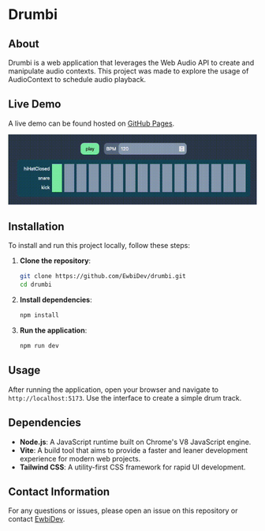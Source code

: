 # Drumbi

## About

Drumbi is a web application that leverages the Web Audio API to create and manipulate audio contexts. This project was made to explore the usage of AudioContext to schedule audio playback.

## Live Demo

A live demo can be found hosted on [GitHub Pages](https://ewbidev.github.io/drumbi/).

![Drumbi Demo](/drumbiDemo.gif)

## Installation

To install and run this project locally, follow these steps:

1. **Clone the repository**:

   ```sh
   git clone https://github.com/EwbiDev/drumbi.git
   cd drumbi
   ```

2. **Install dependencies**:

   ```sh
   npm install
   ```

3. **Run the application**:

   ```sh
   npm run dev
   ```

## Usage

After running the application, open your browser and navigate to `http://localhost:5173`. Use the interface to create a simple drum track.

## Dependencies

- **Node.js**: A JavaScript runtime built on Chrome's V8 JavaScript engine.
- **Vite**: A build tool that aims to provide a faster and leaner development experience for modern web projects.
- **Tailwind CSS**: A utility-first CSS framework for rapid UI development.

## Contact Information

For any questions or issues, please open an issue on this repository or contact [EwbiDev](https://github.com/EwbiDev).
